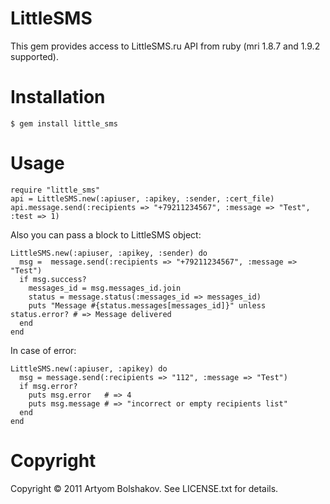 # LittleSMS
This gem provides access to LittleSMS.ru API from ruby (mri 1.8.7 and 1.9.2 supported).

# Installation
    $ gem install little_sms

# Usage
    require "little_sms"
    api = LittleSMS.new(:apiuser, :apikey, :sender, :cert_file)
    api.message.send(:recipients => "+79211234567", :message => "Test", :test => 1)

Also you can pass a block to LittleSMS object:

    LittleSMS.new(:apiuser, :apikey, :sender) do
      msg =  message.send(:recipients => "+79211234567", :message => "Test")
      if msg.success?
        messages_id = msg.messages_id.join
        status = message.status(:messages_id => messages_id)
        puts "Message #{status.messages[messages_id]}" unless status.error? # => Message delivered
      end
    end

In case of error:

    LittleSMS.new(:apiuser, :apikey) do
      msg = message.send(:recipients => "112", :message => "Test")
      if msg.error?
        puts msg.error   # => 4
        puts msg.message # => "incorrect or empty recipients list"
      end
    end

# Copyright
Copyright © 2011 Artyom Bolshakov. See LICENSE.txt for details.

